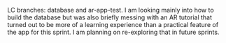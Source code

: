 LC branches: database and ar-app-test. I am looking mainly into how to build the database but was also 
briefly messing with an AR tutorial that turned out to be more of a learning experience than a practical
feature of the app for this sprint. I am planning on re-exploring that in future sprints.
